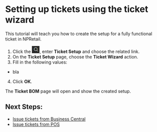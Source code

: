# Setting up tickets using the ticket wizard

This tutorial will teach you how to create the setup for a fully functional ticket in NPRetail.

1. Click the ![Lightbulb that opens the Tell Me feature](../../../images/Icons/Lightbulb_icon.png "Tell Me what you want to do"), enter **Ticket Setup** and choose the related link.
2. On the **Ticket Setup** page, choose the **Ticket Wizard** action.
3. Fill in the following values:
 - bla
4. Click **OK**.

The **Ticket BOM** page will open and show the created setup.

## Next Steps:
 - [Issue tickets from Business Central](../howto/issue_ticket.md)
 - [Issue tickets from POS](../404.md)
